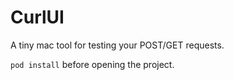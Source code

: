 # CurlUI
A tiny mac tool for testing your POST/GET requests.

`pod install` before opening the project.

